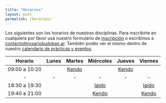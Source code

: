 ```yaml
---
title: "Horarios"
layout: post
permalink: /horarios/
---
```


Los siguientes son los horarios de nuestras disciplinas. Para inscribirte en cualquiera por favor usá nuestro formulario de [inscripción](/inscripcion) o escribinos a [contacto@rosariobudokan.ar](mailto:contacto@rosariobudokan.ar). También podés ver el mismo dentro de nuestro [calendario de prácticas y eventos](/calendario).

| Horario       | Lunes         | Martes                    | Miércoles                 | Jueves                    | Viernes                   |
| :-----------: |:-------------:|:-------------------------:|:-------------------------:|:-------------------------:|:-------------------------:|
| 09:00 a 10:20 |               |[Kendo](/disciplinas/kendo)|                           |[Kendo](/disciplinas/kendo)|                           |
| -             | -             | -                         | -                         | -                         | -                         |
| 18:30 a 19:30 |               |                           |[Iaido](/disciplinas/iaido)|                           |[Iaido](/disciplinas/iaido)|
| 19:40 a 21:00 |               |                           |[Kendo](/disciplinas/kendo)|                           |[Kendo](/disciplinas/kendo)|
